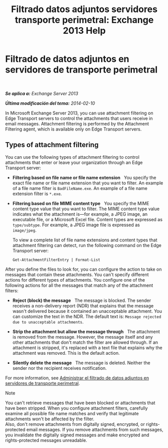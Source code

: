 ﻿---
title: 'Filtrado datos adjuntos servidores transporte perimetral: Exchange 2013 Help'
TOCTitle: Filtrado de datos adjuntos en servidores de transporte perimetral
ms:assetid: be39a181-c82e-41f5-8846-085bf1f84164
ms:mtpsurl: https://technet.microsoft.com/es-es/library/Bb124399(v=EXCHG.150)
ms:contentKeyID: 60830020
ms.date: 04/23/2018
mtps_version: v=EXCHG.150
ms.translationtype: HT
---

# Filtrado de datos adjuntos en servidores de transporte perimetral

 

_**Se aplica a:** Exchange Server 2013_

_**Última modificación del tema:** 2014-02-10_

In Microsoft Exchange Server 2013, you can use attachment filtering on Edge Transport servers to control the attachments that users receive in email messages. Attachment filtering is performed by the Attachment Filtering agent, which is available only on Edge Transport servers.

## Types of attachment filtering

You can use the following types of attachment filtering to control attachments that enter or leave your organization through an Edge Transport server:

  - **Filtering based on file name or file name extension**   You specify the exact file name or file name extension that you want to filter. An example of a file name filter is `BadFileName.exe`. An example of a file name extension filter is `*.exe`.

  - **Filtering based on file MIME content type**   You specify the MIME content type value that you want to filter. The MIME content type value indicates what the attachment is—for example, a JPEG image, an executable file, or a Microsoft Excel file. Content types are expressed as `type/subtype`. For example, a JPEG image file is expressed as `image/jpeg`.
    
    To view a complete list of file name extensions and content types that attachment filtering can detect, run the following command on the Edge Transport server:
    
        Get-AttachmentFilterEntry | Format-List

After you define the files to look for, you can configure the action to take on messages that contain these attachments. You can't specify different actions for different types of attachments. You configure one of the following actions for all the messages that match any of the attachment filters:

  - **Reject (block) the message**   The message is blocked. The sender receives a non-delivery report (NDR) that explains that the message wasn't delivered because it contained an unacceptable attachment. You can customize the text in the NDR. The default text is: `Message rejected due to unacceptable attachments`.

  - **Strip the attachment but allow the message through**   The attachment is removed from the message. However, the message itself and any other attachments that don't match the filter are allowed through. If an attachment is stripped, it's replaced with a text file that explains why the attachment was removed. This is the default action.

  - **Silently delete the message**   The message is deleted. Neither the sender nor the recipient receives notification.

For more information, see [Administrar el filtrado de datos adjuntos en servidores de transporte perimetral](manage-attachment-filtering-on-edge-transport-servers-exchange-2013-help.md).


> [!NOTE]
> You can't retrieve messages that have been blocked or attachments that have been stripped. When you configure attachment filters, carefully examine all possible file name matches and verify that legitimate attachments won't be affected by the filter.<BR>Also, don't remove attachments from digitally signed, encrypted, or rights-protected email messages. If you remove attachments from such messages, you invalidate the digitally signed messages and make encrypted and rights-protected messages unreadable.


